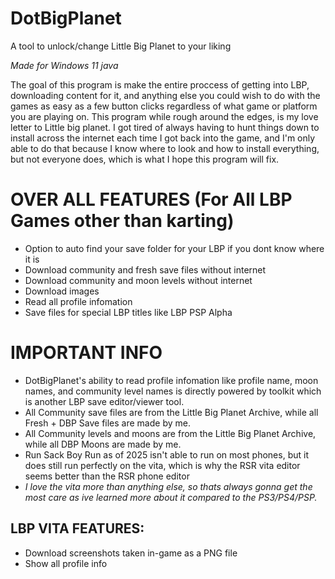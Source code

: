 # DotBigPlanet
A tool to unlock/change Little Big Planet to your liking

*Made for Windows 11 java*

The goal of this program is make the entire proccess of getting into LBP, downloading content for it, and anything else you could wish to do with the games as easy as a few button clicks regardless of what game or platform you are playing on. This program while rough around the edges, is my love letter to Little big planet. I got tired of always having to hunt things down to install across the internet each time I got back into the game, and I'm only able to do that because I know where to look and how to install everything, but not everyone does, which is what I hope this program will fix.

# OVER ALL FEATURES (For All LBP Games other than karting)
- Option to auto find your save folder for your LBP if you dont know where it is
- Download community and fresh save files without internet
- Download community and moon levels without internet
- Download images
- Read all profile infomation
- Save files for special LBP titles like LBP PSP Alpha

# IMPORTANT INFO
- DotBigPlanet's ability to read profile infomation like profile name, moon names, and community level names is directly powered by toolkit which is another LBP save editor/viewer tool.
- All Community save files are from the Little Big Planet Archive, while all Fresh + DBP Save files are made by me.
- All Community levels and moons are from the Little Big Planet Archive, while all DBP Moons are made by me.
- Run Sack Boy Run as of 2025 isn't able to run on most phones, but it does still run perfectly on the vita, which is why the RSR vita editor seems better than the RSR phone editor
- *I love the vita more than anything else, so thats always gonna get the most care as ive learned more about it compared to the PS3/PS4/PSP.*

## LBP VITA FEATURES:
- Download screenshots taken in-game as a PNG file
- Show all profile info
